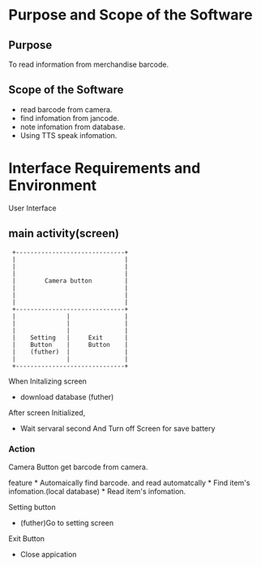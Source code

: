 # Purpose and Scope of the Software
## Purpose
 To read information from merchandise barcode.
## Scope of the Software
 * read barcode from camera.
 * find infomation from jancode.
 * note infomation from database.
 * Using TTS speak infomation.
 
#  Interface Requirements and Environment
  User Interface
  
## main activity(screen)

     +------------------------------+
     |                              |
     |                              |
     |                              |
     |        Camera button         |
     |                              |
     |                              |
     |                              |
     +------------------------------+
     |              |               |
     |              |               |
     |              |               |
     |    Setting   |     Exit      |
     |    Button    |     Button    |
     |    (futher)  |               |
     |              |               |
     +------------------------------+
   
  When Initalizing screen
  - download database (futher)
   
  After screen Initialized, 
  - Wait servaral second And Turn off Screen for save battery


### Action
  Camera Button
   get barcode from camera.
   
   feature 
    * Automaically find barcode. and read automatcally
    * Find item's infomation.(local database)
    * Read item's infomation.  
  
  Setting button
   * (futher)Go to setting screen
  
  Exit Button
   * Close appication
  
